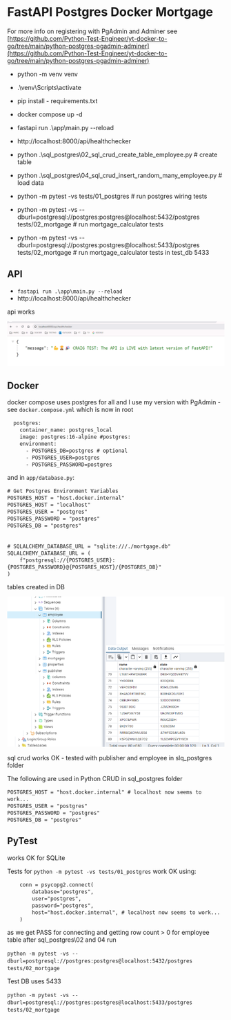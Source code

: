 # FastAPI Postgres Docker Mortgage

For more info on registering with PgAdmin and Adminer see [https://github.com/Python-Test-Engineer/yt-docker-to-go/tree/main/python-postgres-pgadmin-adminer](https://github.com/Python-Test-Engineer/yt-docker-to-go/tree/main/python-postgres-pgadmin-adminer)

- python -m venv venv
- .\venv\Scripts\activate
- pip install - requirements.txt
- docker compose up -d
- fastapi run .\app\main.py --reload
- http://localhost:8000/api/healthchecker  
- python .\sql_postgres\02_sql_crud_create_table_employee.py # create table
- python .\sql_postgres\04_sql_crud_insert_random_many_employee.py # load data

- python -m pytest -vs tests/01_postgres # run postgres wiring tests
- python -m pytest -vs --dburl=postgresql://postgres:postgres@localhost:5432/postgres tests/02_mortgage # run mortgage_calculator tests
- python -m pytest -vs --dburl=postgresql://postgres:postgres@localhost:5433/postgres tests/02_mortgage # run mortgage_calculator tests in test_db 5433


##  API

- `fastapi run .\app\main.py --reload`
- http://localhost:8000/api/healthchecker     

api works

![API HEALTHCHECKER OK](./images/api-healthchecker-OK.png)

## Docker

docker compose uses postgres for all and I use my version with PgAdmin - see `docker.compose.yml` which is now in root

```
  postgres:  
    container_name: postgres_local  
    image: postgres:16-alpine #postgres:
    environment:
      - POSTGRES_DB=postgres # optional
      - POSTGRES_USER=postgres
      - POSTGRES_PASSWORD=postgres
```
and in `app/database.py`:

```
# Get Postgres Environment Variables
POSTGRES_HOST = "host.docker.internal"
POSTGRES_HOST = "localhost"
POSTGRES_USER = "postgres"
POSTGRES_PASSWORD = "postgres"
POSTGRES_DB = "postgres"


# SQLALCHEMY_DATABASE_URL = "sqlite:///./mortgage.db"
SQLALCHEMY_DATABASE_URL = (
    f"postgresql://{POSTGRES_USER}:{POSTGRES_PASSWORD}@{POSTGRES_HOST}/{POSTGRES_DB}"
)
```

tables created in DB

![TABLES CREATED](./images/pgadmin.png)

sql crud works OK - tested with publisher and employee in slq_postgres folder

The following are used in Python CRUD in sql_postgres folder

```
POSTGRES_HOST = "host.docker.internal" # localhost now seems to work...
POSTGRES_USER = "postgres"
POSTGRES_PASSWORD = "postgres"
POSTGRES_DB = "postgres"
```

## PyTest

works OK for SQLite

Tests for `python -m pytest -vs tests/01_postgres` work OK using:

```
    conn = psycopg2.connect(
        database="postgres",
        user="postgres",
        password="postgres",
        host="host.docker.internal", # localhost now seems to work...
    )
```
as we get PASS for connecting and getting row count > 0 for employee table after sql_postgres\02 and 04 run

`python -m pytest -vs --dburl=postgresql://postgres:postgres@localhost:5432/postgres tests/02_mortgage`

Test DB uses 5433

`python -m pytest -vs --dburl=postgresql://postgres:postgres@localhost:5433/postgres tests/02_mortgage` 




